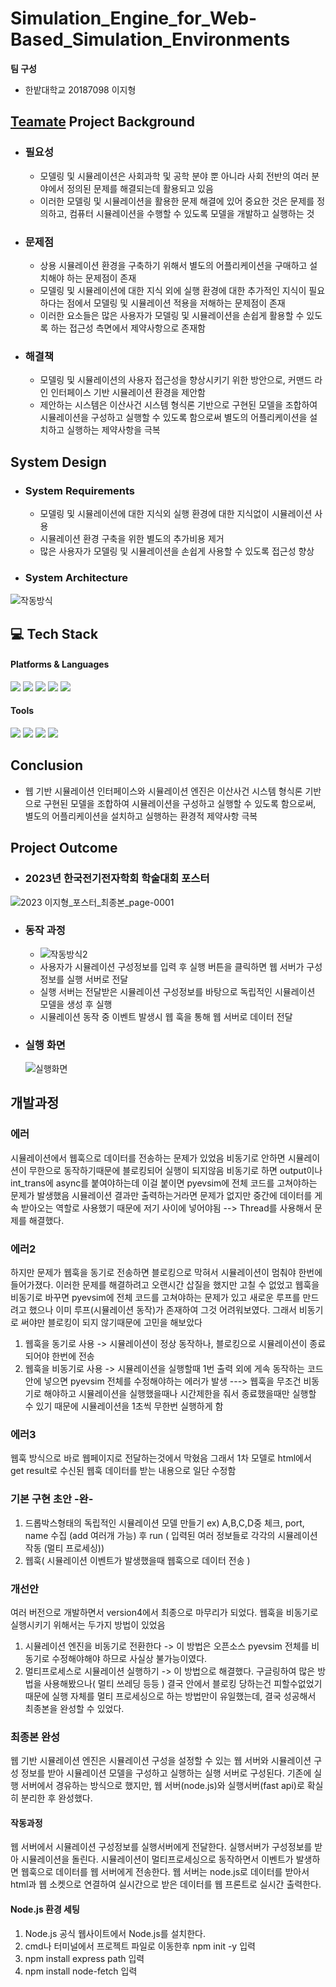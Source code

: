 # Simulation_Engine_for_Web-Based_Simulation_Environments

**팀 구성** 
- 한밭대학교 20187098 이지형

## <u>Teamate</u> Project Background
- ### 필요성
  - 모델링 및 시뮬레이션은 사회과학 및 공학 분야 뿐 아니라 사회 전반의 여러 분야에서 정의된 문제를 해결되는데 활용되고 있음
  - 이러한 모델링 및 시뮬레이션을 활용한 문제 해결에 있어 중요한 것은 문제를 정의하고, 컴퓨터 시뮬레이션을 수행할 수 있도록 모델을 개발하고 실행하는 것
- ### 문제점  
  - 상용 시뮬레이션 환경을 구축하기 위해서 별도의 어플리케이션을 구매하고 설치해야 하는 문제점이 존재
  - 모델링 및 시뮬레이션에 대한 지식 외에 실행 환경에 대한 추가적인 지식이 필요하다는 점에서 모델링 및 시뮬레이션 적용을 저해하는 문제점이 존재
  - 이러한 요소들은 많은 사용자가 모델링 및 시뮬레이션을 손쉽게 활용할 수 있도록 하는 접근성 측면에서 제약사항으로 존재함
- ### 해결책
  - 모델링 및 시뮬레이션의 사용자 접근성을 향상시키기 위한 방안으로, 커맨드 라인 인터페이스 기반 시뮬레이션 환경을 제안함
  - 제안하는 시스템은 이산사건 시스템 형식론 기반으로 구현된 모델을 조합하여 시뮬레이션을 구성하고 실행할 수 있도록 함으로써 별도의 어플리케이션을 설치하고 실행하는 제약사항을 극복
  
## System Design
  - ### System Requirements
    - 모델링 및 시뮬레이션에 대한 지식외 실행 환경에 대한 지식없이 시뮬레이션 사용
    - 시뮬레이션 환경 구축을 위한 별도의 추가비용 제거
    - 많은 사용자가 모델링 및 시뮬레이션을 손쉽게 사용할 수 있도록 접근성 향상

  - ### System Architecture
  ![작동방식](https://github.com/jihyung2/Simulation_Engine_for_Web-Based_Simulation_Environments/assets/108830942/89703dee-746d-49d3-8ba5-ce7d49a535ea)

  
## 💻 Tech Stack
<h4> Platforms & Languages </h4>

<div align="left">
    <img src="https://img.shields.io/badge/python-3776AB?style=for-the-badge&logo=python&logoColor=white">
    <img src="https://img.shields.io/badge/html5-E34F26?style=for-the-badge&logo=html5&logoColor=white"> 
    <img src="https://img.shields.io/badge/flask-000000?style=for-the-badge&logo=flask&logoColor=white">
    <img src="https://img.shields.io/badge/fastapi-002512?style=for-the-badge&logo=fastapi&logoColor=white">
    <img src="https://img.shields.io/badge/javascript-654812?style=for-the-badge&logo=javascript&logoColor=white">
</div>

<h4> Tools </h4>
<div align=left>
	<img src="https://img.shields.io/badge/Intellij%20IDE-000000?style=flat&logo=intellijidea&logoColor=white" />
	<img src="https://img.shields.io/badge/PyCharm-000000?style=flat-square&logo=PyCharm&logoColor=white"/>
    <img src="https://img.shields.io/badge/Visual Studio Code-007ACC?style=flat-square&logo=Visual Studio Code&logoColor=white"/>
	<img src="https://img.shields.io/badge/GitHub-181717?style=flat&logo=GitHub&logoColor=white" />
</div>
  
## Conclusion
  - 웹 기반 시뮬레이션 인터페이스와 시뮬레이션 엔진은 이산사건 시스템 형식론 기반으로 구현된 모델을 조합하여 시뮬레이션을 구성하고 실행할 수 있도록 함으로써, 별도의 어플리케이션을 설치하고 실행하는 환경적 제약사항 극복
  
## Project Outcome
- ### 2023년 한국전기전자학회 학술대회 포스터
![2023 이지형_포스터_최종본_page-0001](https://github.com/jihyung2/Simulation_Engine_for_Web-Based_Simulation_Environments/assets/108830942/6c4f1c53-2856-4dd2-998c-478f4871ce00)

- ### 동작 과정
    - ![작동방식2](https://github.com/jihyung2/Simulation_Engine_for_Web-Based_Simulation_Environments/assets/108830942/0ed6dad7-12a7-4f98-8589-7f524f94a50e)
    - 사용자가 시뮬레이션 구성정보를 입력 후 실행 버튼을 클릭하면 웹 서버가 구성 정보를 실행 서버로 전달
    - 실행 서버는 전달받은 시뮬레이션 구성정보를 바탕으로 독립적인 시뮬레이션 모델을 생성 후 실행
    - 시뮬레이션 동작 중 이벤트 발생시 웹 훅을 통해 웹 서버로 데이터 전달

- ### 실행 화면
  ![실행화면](https://github.com/jihyung2/Simulation_Engine_for_Web-Based_Simulation_Environments/assets/108830942/a2e65d98-db28-49d7-a5bf-d47e6eb2fd51)


## 개발과정

### 에러
시뮬레이션에서 웹훅으로 데이터를 전송하는 문제가 있었음
비동기로 안하면 시뮬레이션이 무한으로 동작하기때문에 블로킹되어 실행이 되지않음
비동기로 하면 output이나 int_trans에 async를 붙여야하는데 이걸 붙이면 pyevsim에 전체 코드를 고쳐야하는 문제가 발생했음
시뮬레이션 결과만 출력하는거라면 문제가 없지만 중간에 데이터를 게속 받아오는 역할로 사용했기 때문에 저기 사이에 넣어야됨
--> Thread를 사용해서 문제를 해결했다. 

### 에러2 
하지만 문제가 웹훅을 동기로 전송하면 블로킹으로 막혀서 시뮬레이션이 멈춰야 한번에 들어가졌다.
이러한 문제를 해결하려고 오랜시간 삽질을 했지만 고칠 수 없었고 웹훅을 비동기로 바꾸면 pyevsim에 전체 코드를 고쳐야하는 문제가 있고
새로운 루프를 만드려고 했으나 이미 루프(시뮬레이션 동작)가 존재하여 그것 어려워보였다.
그래서 비동기로 써야만 블로킹이 되지 않기때문에 고민을 해보았다
1. 웹훅을 동기로 사용 -> 시뮬레이션이 정상 동작하나, 블로킹으로 시뮬레이션이 종료되어야 한번에 전송
2. 웹훅을 비동기로 사용 -> 시뮬레이션을 실행할때 1번 출력 외에 게속 동작하는 코드 안에 넣으면 pyevsim 전체를 수정해야하는 에러가 발생
---> 웹훅을 무조건 비동기로 해야하고 시뮬레이션을 실행했을때나 시간제한을 줘서 종료했을때만 실행할 수 있기 때문에 시뮬레이션을 1초씩 무한번 실행하게 함

### 에러3
웹훅 방식으로 바로 웹페이지로 전달하는것에서 막혔음
그래서 1차 모델로 html에서 get result로 수신된 웹훅 데이터를 받는 내용으로 일단 수정함

### 기본 구현 초안 -완-
1. 드롭박스형태의 독립적인 시뮬레이션 모델 만들기 ex) A,B,C,D중 체크, port, name 수집 (add 여러개 가능) 후 run ( 입력된 여러 정보들로 각각의 시뮬레이션 작동 (멀티 프로세싱))
2. 웹훅( 시뮬레이션 이벤트가 발생했을때 웹훅으로 데이터 전송 )

### 개선안
여러 버전으로 개발하면서 version4에서 최종으로 마무리가 되었다.
웹훅을 비동기로 실행시키기 위해서는 두가지 방법이 있었음
1. 시뮬레이션 엔진을 비동기로 전환한다 -> 이 방법은 오픈소스 pyevsim 전체를 비동기로 수정해야해야 하므로 사실상 불가능이였다. 
2. 멀티프로세스로 시뮬레이션 실행하기 -> 이 방법으로 해결했다.
구글링하여 많은 방법을 사용해봤으나( 멀티 쓰레딩 등등 ) 결국 안에서 블로킹 당하는건 피할수없었기 때문에 실행 자체를 멀티 프로세싱으로 하는 방법만이 유일했는데, 결국 성공해서 최종본을 완성할 수 있었다.

### 최종본 완성
웹 기반 시뮬레이션 엔진은 시뮬레이션 구성을 설정할 수 있는 웹 서버와 시뮬레이션 구성 정보를 받아 시뮬레이션 모델을 구성하고 실행하는 실행 서버로 구성된다.
기존에 실행 서버에서 경유하는 방식으로 했지만, 웹 서버(node.js)와 실행서버(fast api)로 확실히 분리한 후 완성했다.

#### 작동과정
웹 서버에서 시뮬레이션 구성정보를 실행서버에게 전달한다.
실행서버가 구성정보를 받아 시뮬레이션을 돌린다.
시뮬레이션이 멀티프로세싱으로 동작하면서 이벤트가 발생하면 웹훅으로 데이터를 웹 서버에게 전송한다.
웹 서버는 node.js로 데이터를 받아서 html과 웹 소켓으로 연결하여 실시간으로 받은 데이터를 웹 프론트로 실시간 출력한다.

#### Node.js 환경 세팅
1. Node.js 공식 웹사이트에서 Node.js를 설치한다.
2. cmd나 터미널에서 프로젝트 파일로 이동한후 npm init -y 입력
3. npm install express path 입력
4. npm install node-fetch 입력
   
   

